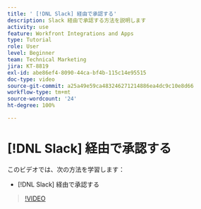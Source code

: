 ```yaml
---
title: ' [!DNL Slack] 経由で承認する'
description: Slack 経由で承認する方法を説明します
activity: use
feature: Workfront Integrations and Apps
type: Tutorial
role: User
level: Beginner
team: Technical Marketing
jira: KT-8819
exl-id: abe86ef4-8090-44ca-bf4b-115c14e95515
doc-type: video
source-git-commit: a25a49e59ca483246271214886ea4dc9c10e8d66
workflow-type: tm+mt
source-wordcount: '24'
ht-degree: 100%

---
```


# [!DNL Slack] 経由で承認する

このビデオでは、次の方法を学習します：

* [!DNL Slack] 経由で承認する

>[!VIDEO](https://video.tv.adobe.com/v/335119/?quality=12&learn=on)
